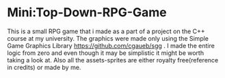 # Mini:Top-Down-RPG-Game
This is a small RPG game that i made as a part of a project on the C++ course at my university.
The graphics were made only using the Simple Game Graphics Library https://github.com/cgaueb/sgg .
I made the entire logic from zero and even though it may be simplistic it might be worth taking a look at. 
Also all the assets-sprites are either royalty free(reference in credits) or made by me.  
